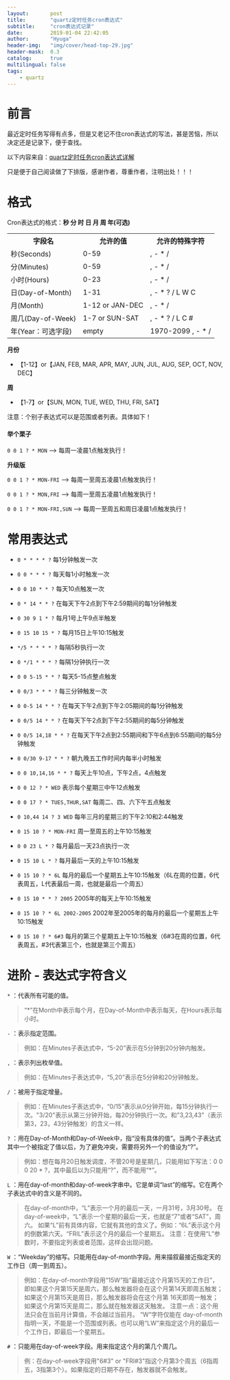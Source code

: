 ```yaml
---
layout:       post
title:        "quartz定时任务cron表达式"
subtitle:     "cron表达式记录"
date:         2019-01-04 22:42:05
author:       "Hyuga"
header-img:   "img/cover/head-top-29.jpg"
header-mask:  0.3
catalog:      true
multilingual: false
tags:
    - quartz
---
```


# 前言
最近定时任务写得有点多，但是又老记不住cron表达式的写法，甚是苦恼，所以决定还是记录下，便于查找。

以下内容来自：[quartz定时任务cron表达式详解](https://www.cnblogs.com/lazyInsects/p/8075487.html)

只是便于自己阅读做了下排版，感谢作者，尊重作者，注明出处！！！

# 格式

Cron表达式的格式：**秒 分 时 日 月 周 年(可选)**

<table>
<tr>
<th>字段名</th>
<th>允许的值</th>
<th>允许的特殊字符</th>
</tr>
<tr>
<td>秒(Seconds)</td>
<td>0-59</td>
<td>, - * /</td>
</tr>
<tr>
<td>分(Minutes)</td>
<td>0-59</td>
<td>, - * /</td>
</tr>
<tr>
<td>小时(Hours)</td>
<td>0-23</td>
<td>, - * /</td>
</tr>
<tr>
<td>日(Day-of-Month)</td>
<td>1-31</td>
<td>, - * ? / L W C</td>
</tr>
<tr>
<td>月(Month)</td>
<td>1-12 or JAN-DEC</td>
<td>, - * /</td>
</tr>
<tr>
<td>周几(Day-of-Week)</td>
<td>1-7 or SUN-SAT</td>
<td>, - * ? / L C #</td>
</tr>
<tr>
<td>年(Year：可选字段)</td>
<td>empty</td>
<td>1970-2099 , - * /</td>
</tr>
</table>

**月份**
- 【1-12】or【JAN, FEB, MAR, APR, MAY, JUN, JUL, AUG, SEP, OCT, NOV, DEC】

**周**
- 【1-7】or【SUN, MON, TUE, WED, THU, FRI, SAT】

注意：个别子表达式可以是范围或者列表。具体如下！

#### 举个栗子

`0 0 1 ? * MON` ——> 每周一凌晨1点触发执行！

**升级版**

`0 0 1 ? * MON-FRI` ——> 每周一至周五凌晨1点触发执行！

`0 0 1 ? * MON,FRI` ——> 每周一至周五凌晨1点触发执行！

`0 0 1 ? * MON-FRI,SUN` ——> 每周一至周五和周日凌晨1点触发执行！


# 常用表达式

- `0 * * * * ?` 每1分钟触发一次
- `0 0 * * * ?` 每天每1小时触发一次
- `0 0 10 * * ?` 每天10点触发一次
- `0 * 14 * * ?` 在每天下午2点到下午2:59期间的每1分钟触发
- `0 30 9 1 * ?` 每月1号上午9点半触发
- `0 15 10 15 * ?` 每月15日上午10:15触发

- `*/5 * * * * ?` 每隔5秒执行一次
- `0 */1 * * * ?` 每隔1分钟执行一次
- `0 0 5-15 * * ?` 每天5-15点整点触发
- `0 0/3 * * * ?` 每三分钟触发一次
- `0 0-5 14 * * ?` 在每天下午2点到下午2:05期间的每1分钟触发
- `0 0/5 14 * * ?` 在每天下午2点到下午2:55期间的每5分钟触发
- `0 0/5 14,18 * * ?` 在每天下午2点到2:55期间和下午6点到6:55期间的每5分钟触发
- `0 0/30 9-17 * * ?` 朝九晚五工作时间内每半小时触发
- `0 0 10,14,16 * * ?` 每天上午10点，下午2点，4点触发

- `0 0 12 ? * WED` 表示每个星期三中午12点触发
- `0 0 17 ? * TUES,THUR,SAT` 每周二、四、六下午五点触发
- `0 10,44 14 ? 3 WED` 每年三月的星期三的下午2:10和2:44触发
- `0 15 10 ? * MON-FRI` 周一至周五的上午10:15触发

- `0 0 23 L * ?` 每月最后一天23点执行一次
- `0 15 10 L * ?` 每月最后一天的上午10:15触发
- `0 15 10 ? * 6L` 每月的最后一个星期五上午10:15触发（6L在周的位置，6代表周五，L代表最后一周，也就是最后一个周五）

- `0 15 10 * * ? 2005` 2005年的每天上午10:15触发
- `0 15 10 ? * 6L 2002-2005` 2002年至2005年的每月的最后一个星期五上午10:15触发
- `0 15 10 ? * 6#3` 每月的第三个星期五上午10:15触发（6#3在周的位置，6代表周五，#3代表第三个，也就是第三个周五）

# 进阶 - 表达式字符含义

`*` ：代表所有可能的值。
> “*”在Month中表示每个月，在Day-of-Month中表示每天，在Hours表示每小时。

`-` ：表示指定范围。
> 例如：在Minutes子表达式中，“5-20”表示在5分钟到20分钟内触发。

`,` ：表示列出枚举值。
> 例如：在Minutes子表达式中，“5,20”表示在5分钟和20分钟触发。

`/` ：被用于指定增量。
> 例如：在Minutes子表达式中，“0/15”表示从0分钟开始，每15分钟执行一次。"3/20"表示从第三分钟开始，每20分钟执行一次。和"3,23,43"（表示第3，23，43分钟触发）的含义一样。

`?` ：用在Day-of-Month和Day-of-Week中，指“没有具体的值”。当两个子表达式其中一个被指定了值以后，为了避免冲突，需要将另外一个的值设为“?”。
> 例如：想在每月20日触发调度，不管20号是星期几，只能用如下写法：0 0 0 20 * ?，其中最后以为只能用“?”，而不能用“*”。

`L` ：用在day-of-month和day-of-week字串中。它是单词“last”的缩写。它在两个子表达式中的含义是不同的。
> 在day-of-month中，“L”表示一个月的最后一天，一月31号，3月30号。
> 在day-of-week中，“L”表示一个星期的最后一天，也就是“7”或者“SAT”，周六。
> 如果“L”前有具体内容，它就有其他的含义了。例如：“6L”表示这个月的倒数第六天。“FRIL”表示这个月的最后一个星期五。
> 注意：在使用“L”参数时，不要指定列表或者范围，这样会出现问题。

`W` ：“Weekday”的缩写。只能用在day-of-month字段。用来描叙最接近指定天的工作日（周一到周五）。
> 例如：在day-of-month字段用“15W”指“最接近这个月第15天的工作日”，即如果这个月第15天是周六，那么触发器将会在这个月第14天即周五触发；
> 如果这个月第15天是周日，那么触发器将会在这个月第 16天即周一触发；
> 如果这个月第15天是周二，那么就在触发器这天触发。
> 注意一点：这个用法只会在当前月计算值，不会越过当前月。
> “W”字符仅能在 day-of-month指明一天，不能是一个范围或列表。也可以用“LW”来指定这个月的最后一个工作日，即最后一个星期五。

`#` ：只能用在day-of-week字段。用来指定这个月的第几个周几。
> 例：在day-of-week字段用"6#3" or "FRI#3"指这个月第3个周五（6指周五，3指第3个）。如果指定的日期不存在，触发器就不会触发。

